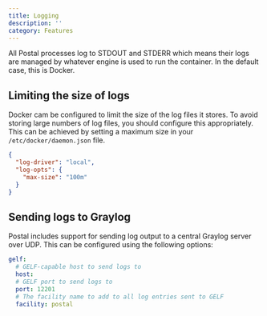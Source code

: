 ```yaml
---
title: Logging
description: ''
category: Features
---
```


All Postal processes log to STDOUT and STDERR which means their logs are managed by whatever engine is used to run the container. In the default case, this is Docker. 

## Limiting the size of logs

Docker cam be configured to limit the size of the log files it stores. To avoid storing large numbers of log files, you should configure this appropriately. This can be achieved by setting a maximum size in your `/etc/docker/daemon.json` file.

```json
{
  "log-driver": "local",
  "log-opts": {
    "max-size": "100m"
  }
}
```

## Sending logs to Graylog

Postal includes support for sending log output to a central Graylog server over UDP. This can be configured using the following options:

```yaml
gelf:
  # GELF-capable host to send logs to
  host: 
  # GELF port to send logs to
  port: 12201
  # The facility name to add to all log entries sent to GELF
  facility: postal
```
